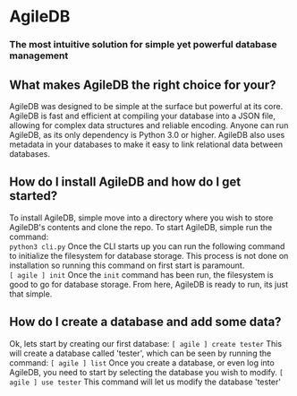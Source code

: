 # AgileDB
### The most intuitive solution for simple yet powerful database management

## What makes AgileDB the right choice for your?
AgileDB was designed to be simple at the surface but powerful at its core. AgileDB is fast and efficient at compiling your database into a JSON file, allowing for complex data structures and reliable encoding. Anyone can run AgileDB, as its only dependency is Python 3.0 or higher. AgileDB also uses metadata in your databases to make it easy to link relational data between databases. 

## How do I install AgileDB and how do I get started?
To install AgileDB, simple move into a directory where you wish to store AgileDB's contents and clone the repo. To start AgileDB, simple run the command:<br>
```python3 cli.py```
Once the CLI starts up you can run the following command to initialize the filesystem for database storage. This process is not done on installation so running this command on first start is paramount.<br>
```[ agile ] init```
Once the `init` command has been run, the filesystem is good to go for database storage. From here, AgileDB is ready to run, its just that simple.

## How do I create a database and add some data?
Ok, lets start by creating our first database:
```[ agile ] create tester```
This will create a database called 'tester', which can be seen by running the command:
```[ agile ] list```
Once you create a database, or even log into AgileDB, you need to start by selecting the database you wish to modify.
```[ agile ] use tester``` 
This command will let us modify the database 'tester'
